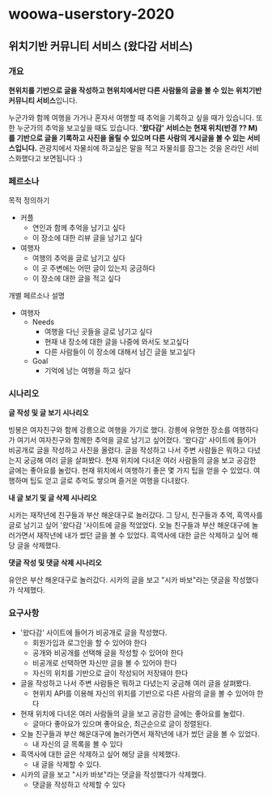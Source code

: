 # woowa-userstory-2020

## 위치기반 커뮤니티 서비스 (왔다감 서비스)

### 개요

**현위치를 기반으로 글을 작성하고 현위치에서만 다른 사람들의 글을 볼 수 있는 위치기반 커뮤니티 서비스**입니다.

누군가와 함께 여행을 가거나 혼자서 여행할 때 추억을 기록하고 싶을 때가 있습니다. 또한 누군가의 추억을 보고싶을 때도 있습니다. **'왔다감' 서비스는 현재 위치(반경 ?? M)를 기반으로 글을 기록하고 사진을 올릴 수 있으며 다른 사람의 게시글을 볼 수 있는 서비스입니다.** 관광지에서 자물쇠에 하고싶은 말을 적고 자물쇠를 잠그는 것을 온라인 서비스화했다고 보면됩니다 :)

### 페르소나

목적 정의하기

- 커플
    - 연인과 함께 추억을 남기고 싶다
    - 이 장소에 대한 리뷰 글을 남기고 싶다
- 여행자
    - 여행의 추억을 글로 남기고 싶다
    - 이 곳 주변에는 어떤 글이 있는지 궁금하다
    - 이 장소에 대한 글을 적고 싶다

개별 페르소나 설명

- 여행자
    - Needs
        - 여행을 다닌 곳들을 글로 남기고 싶다
        - 현재 내 장소에 대한 글을 나중에 와서도 보고싶다
        - 다른 사람들이 이 장소에 대해서 남긴 글을 보고싶다
    - Goal
        - 기억에 남는 여행을 하고 싶다

### 시나리오

**글 작성 및 글 보기 시나리오**

빙봉은 여자친구와 함께 강릉으로 여행을 가기로 했다. 강릉에 유명한 장소를 여행하다가 여기서 여자친구와 함께한 추억을 글로 남기고 싶어졌다. '왔다감' 사이트에 들어가 비공개로 글을 작성하고 사진을 올렸다. 글을 작성하고 나서 주변 사람들은 뭐하고 다녔는지 궁금해 여러 글을 살펴봤다. 현재 위치에 다녀온 여러 사람들의 글을 보고 공감한 글에는 좋아요를 눌렀다. 현재 위치에서 여행하기 좋은 몇 가지 팁을 얻을 수 있었다. 여행하며 팁도 얻고 글로 추억도 쌓으며 즐거운 여행을 다녀왔다.

**내 글 보기 및 글 삭제 시나리오**

시카는 재작년에 친구들과 부산 해운대구로 놀러갔다.  그 당시, 친구들과 추억, 흑역사를 글로 남기고 싶어 '왔다감 '사이트에 글을 적었었다. 오늘 친구들과 부산 해운대구에 놀러가면서 재작년에 내가 썼던 글을 볼 수 있었다. 흑역사에 대한 글은 삭제하고 싶어 해당 글을 삭제했다.

**댓글 작성 및 댓글 삭제 시나리오**

유안은 부산 해운대구로 놀러갔다. 시카의 글을 보고 "시카 바보"라는 댓글을 작성했다가 삭제했다.

### 요구사항

- '왔다감' 사이트에 들어가 비공개로 글을 작성했다.
    - 회원가입과 로그인을 할 수 있어야 한다
    - 공개와 비공개를 선택해 글을 작성할 수 있어야 한다
    - 비공개로 선택하면 자신만 글을 볼 수 있어야 한다
    - 자신의 위치를 기반으로 글이 작성되어 저장돼야 한다
- 글을 작성하고 나서 주변 사람들은 뭐하고 다녔는지 궁금해 여러 글을 살펴봤다.
    - 현위치 API를 이용해 자신의 위치를 기반으로 다른 사람의 글을 볼 수 있어야 한다
- 현재 위치에 다녀온 여러 사람들의 글을 보고 공감한 글에는 좋아요를 눌렀다.
    - 글마다 좋아요가 있으며 좋아요순, 최근순으로 글이 정렬된다.
- 오늘 친구들과 부산 해운대구에 놀러가면서 재작년에 내가 썼던 글을 볼 수 있었다.
    - 내 자신의 글 목록을 볼 수 있다
- 흑역사에 대한 글은 삭제하고 싶어 해당 글을 삭제했다.
    - 내 글을 삭제할 수 있다.
- 시카의 글을 보고 "시카 바보"라는 댓글을 작성했다가 삭제했다.
    - 댓글을 작성하고 삭제할 수 있다
